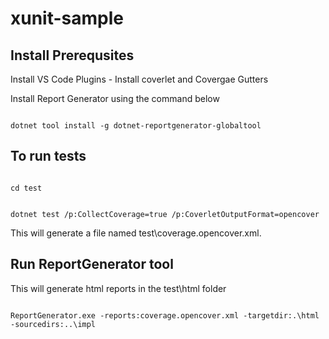xunit-sample
====================

Install Prerequsites
---------------------
Install VS Code Plugins - Install coverlet and Covergae Gutters

Install Report Generator using the command below

<code>
dotnet tool install -g dotnet-reportgenerator-globaltool
</code>

To run tests
------------

<code>
cd test

dotnet test /p:CollectCoverage=true /p:CoverletOutputFormat=opencover
</code>
  
This will generate a file named test\coverage.opencover.xml.

Run ReportGenerator tool
------------------------
This will generate html reports in the test\html folder

<code>
ReportGenerator.exe -reports:coverage.opencover.xml -targetdir:.\html -sourcedirs:..\impl
</code>



